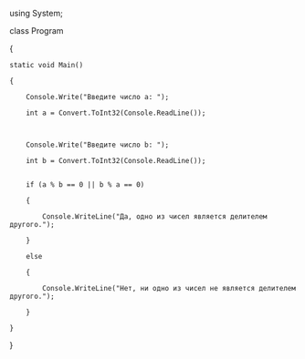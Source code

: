 using System;


class Program

{

    static void Main()

    {

        Console.Write("Введите число a: ");

        int a = Convert.ToInt32(Console.ReadLine());

        

        Console.Write("Введите число b: ");

        int b = Convert.ToInt32(Console.ReadLine());


        if (a % b == 0 || b % a == 0)

        {

            Console.WriteLine("Да, одно из чисел является делителем другого.");

        }

        else

        {

            Console.WriteLine("Нет, ни одно из чисел не является делителем другого.");

        }

    }

}